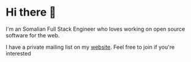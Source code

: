 # Hi there 👋

I'm an Somalian Full Stack Engineer who loves working on open source software for the web.

I have a private mailing list on my [website](https://www.Apzhuss.com). Feel free to join if you're interested
